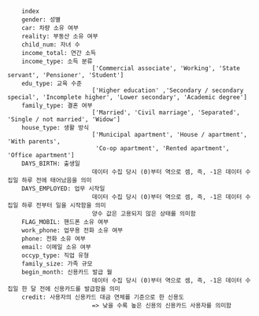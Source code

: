 		index
		gender: 성별
		car: 차량 소유 여부
		reality: 부동산 소유 여부
		child_num: 자녀 수
		income_total: 연간 소득
		income_type: 소득 분류
							['Commercial associate', 'Working', 'State servant', 'Pensioner', 'Student']
		edu_type: 교육 수준
							['Higher education' ,'Secondary / secondary special', 'Incomplete higher', 'Lower secondary', 'Academic degree']
		family_type: 결혼 여부
							['Married', 'Civil marriage', 'Separated', 'Single / not married', 'Widow']
		house_type: 생활 방식
							['Municipal apartment', 'House / apartment', 'With parents',
							 'Co-op apartment', 'Rented apartment', 'Office apartment']
		DAYS_BIRTH: 출생일
							데이터 수집 당시 (0)부터 역으로 셈, 즉, -1은 데이터 수집일 하루 전에 태어났음을 의미
		DAYS_EMPLOYED: 업무 시작일
							데이터 수집 당시 (0)부터 역으로 셈, 즉, -1은 데이터 수집일 하루 전부터 일을 시작함을 의미
							양수 값은 고용되지 않은 상태를 의미함
		FLAG_MOBIL: 핸드폰 소유 여부
		work_phone: 업무용 전화 소유 여부
		phone: 전화 소유 여부
		email: 이메일 소유 여부
		occyp_type: 직업 유형													
		family_size: 가족 규모
		begin_month: 신용카드 발급 월
							데이터 수집 당시 (0)부터 역으로 셈, 즉, -1은 데이터 수집일 한 달 전에 신용카드를 발급함을 의미
		credit: 사용자의 신용카드 대금 연체를 기준으로 한 신용도
							=> 낮을 수록 높은 신용의 신용카드 사용자를 의미함
